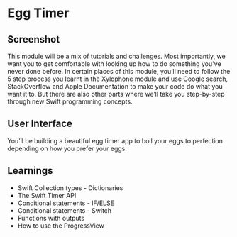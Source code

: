 # Egg Timer

## Screenshot

This module will be a mix of tutorials and challenges. Most importantly, we want you to get comfortable with looking up how to do something you've never done before. In certain places of this module, you’ll need to follow the 5 step process you learnt in the Xylophone module and use Google search, StackOverflow and Apple Documentation to make your code do what you want it to. But there are also other parts where we’ll take you step-by-step through new Swift programming concepts. 

## User Interface

You’ll be building a beautiful egg timer app to boil your eggs to perfection depending on how you prefer your eggs. 

## Learnings

* Swift Collection types - Dictionaries
* The Swift Timer API
* Conditional statements - IF/ELSE
* Conditional statements - Switch
* Functions with outputs
* How to use the ProgressView
